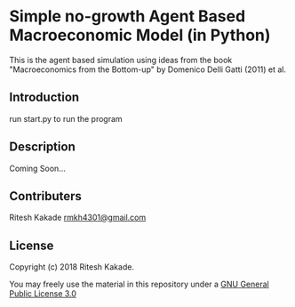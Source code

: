 Simple no-growth Agent Based Macroeconomic Model (in Python)
========

This is the agent based simulation using ideas from the book "Macroeconomics from the Bottom-up" by Domenico Delli Gatti (2011) et al.

Introduction
------
run start.py to run the program

Description
-------
Coming Soon...

Contributers
------

Ritesh Kakade <rmkh4301@gmail.com>

License
-------

Copyright (c) 2018 Ritesh Kakade.

You may freely use the material in this repository under a [GNU General Public License 3.0](LICENSE)
